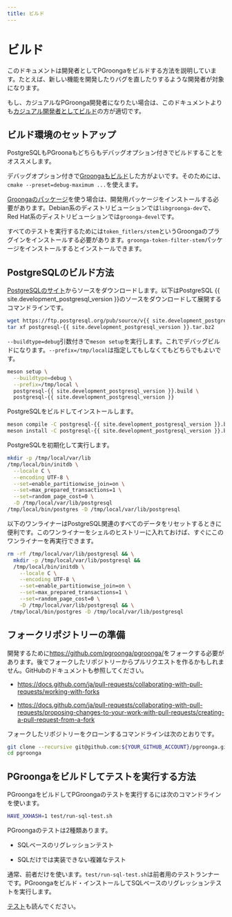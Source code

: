 ```yaml
---
title: ビルド
---
```


# ビルド

このドキュメントは開発者としてPGroongaをビルドする方法を説明しています。たとえば、新しい機能を開発したりバグを直したりするような開発者が対象になります。

もし、カジュアルなPGroonga開発者になりたい場合は、このドキュメントよりも[カジュアル開発者としてビルド](build-casual.html)の方が適切です。

## ビルド環境のセットアップ

PostgreSQLもPGroonaもどちらもデバッグオプション付きでビルドすることをオススメします。

デバッグオプション付きで[Groongaもビルド][groonga-build]した方がよいです。そのためには、`cmake --preset=debug-maximum ...`を使えます。

[Groongaのパッケージ][groonga-install]を使う場合は、開発用パッケージをインストールする必要があります。Debian系のディストリビューションでは`libgroonga-dev`で、Red Hat系のディストリビューションでは`groonga-devel`です。

すべてのテストを実行するためには`token_fitlers/stem`というGroongaのプラグインをインストールする必要があります。`groonga-token-filter-stem`パッケージをインストールするとインストールできます。

## PostgreSQLのビルド方法

[PostgreSQLのサイト][postgresql-source-download]からソースをダウンロードします。以下はPostgreSQL {{ site.development_postgresql_version }}のソースをダウンロードして展開するコマンドラインです。

```bash
wget https://ftp.postgresql.org/pub/source/v{{ site.development_postgresql_version }}/postgresql-{{ site.development_postgresql_version }}.tar.bz2
tar xf postgresql-{{ site.development_postgresql_version }}.tar.bz2
```

`--buildtype=debug`引数付きで`meson setup`を実行します。これでデバッグビルドになります。`--prefix=/tmp/local`は指定してもしなくてもどちらでもよいです。

```bash
meson setup \
  --buildtype=debug \
  --prefix=/tmp/local \
  postgresql-{{ site.development_postgresql_version }}.build \
  postgresql-{{ site.development_postgresql_version }}
```

PostgreSQLをビルドしてインストールします。

```bash
meson compile -C postgresql-{{ site.development_postgresql_version }}.build
meson install -C postgresql-{{ site.development_postgresql_version }}.build
```

PostgreSQLを初期化して実行します。

```bash
mkdir -p /tmp/local/var/lib
/tmp/local/bin/initdb \
  --locale C \
  --encoding UTF-8 \
  --set=enable_partitionwise_join=on \
  --set=max_prepared_transactions=1 \
  --set=random_page_cost=0 \
  -D /tmp/local/var/lib/postgresql
/tmp/local/bin/postgres -D /tmp/local/var/lib/postgresql
```

以下のワンライナーはPostgreSQL関連のすべてのデータをリセットするときに便利です。このワンライナーをシェルのヒストリーに入れておけば、すぐにこのワンライナーを再実行できます。

```bash
rm -rf /tmp/local/var/lib/postgresql && \
  mkdir -p /tmp/local/var/lib/postgresql &&
  /tmp/local/bin/initdb \
    --locale C \
    --encoding UTF-8 \
    --set=enable_partitionwise_join=on \
    --set=max_prepared_transactions=1 \
    --set=random_page_cost=0 \
    -D /tmp/local/var/lib/postgresql && \
 /tmp/local/bin/postgres -D /tmp/local/var/lib/postgresql
```

## フォークリポジトリーの準備

開発するために<https://github.com/pgroonga/pgroonga/>をフォークする必要があります。後でフォークしたリポジトリーからプルリクエストを作るかもしれません。GitHubのドキュメントも参照してください。

* <https://docs.github.com/ja/pull-requests/collaborating-with-pull-requests/working-with-forks>

* <https://docs.github.com/ja/pull-requests/collaborating-with-pull-requests/proposing-changes-to-your-work-with-pull-requests/creating-a-pull-request-from-a-fork>

フォークしたリポジトリーをクローンするコマンドラインは次のとおりです。

```bash
git clone --recursive git@github.com:${YOUR_GITHUB_ACCOUNT}/pgroonga.git
cd pgroonga
```

## PGroongaをビルドしてテストを実行する方法

PGroongaをビルドしてPGroongaのテストを実行するには次のコマンドラインを使います。

```bash
HAVE_XXHASH=1 test/run-sql-test.sh
```

PGroongaのテストは2種類あります。

  * SQLベースのリグレッションテスト

  * SQLだけでは実装できない複雑なテスト

通常、前者だけを使います。`test/run-sql-test.sh`は前者用のテストランナーです。PGroongaをビルド・インストールしてSQLベースのリグレッションテストを実行します。

[テスト](test.html)も読んでください。

[postgresql-source-download]:https://www.postgresql.org/ftp/source/

[groonga-build]:https://groonga.org/ja/docs/install/cmake.html

[groonga-install]:https://groonga.org/ja/docs/install.html
